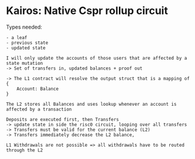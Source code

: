 # Kairos: Native Cspr rollup circuit

Types needed:

    - a leaf
    - previous state
    - updated state

    I will only update the accounts of those users that are affected by a state mutation
    -> Set of transfers in, updated balances + proof out

    -> The L1 contract will resolve the output struct that is a mapping of {
        Account: Balance
    }

    The L2 stores all Balances and uses lookup whenever an account is affected by a transaction

    Deposits are executed first, then Transfers
    -> update state in side the risc0 circuit, looping over all transfers
    -> Transfers must be valid for the current balance (L2)
    -> Transfers immediately decrease the L2 balance, 

    L1 Withdrawals are not possible => all withdrawals have to be routed through the L2

